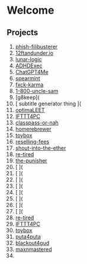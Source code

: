 # Welcome


## Projects


1. [phish-filibusterer](https://github.com/lyndskg/phish-filibusterer)
2. [12ftandunder.io](https://github.com/lyndskg/12ftandunder.io)
3. [lunar-logic](https://github.com/lyndskg/lunar-logic)
4. [ADHDExec](https://github.com/lyndskg/ADHDExec)
5. [ChatGPT4Me](https://github.com/lyndskg/ChatGPT4Me)
6. [spearmint](https://github.com/lyndskg/spearmint)
7. [fxck-karma](https://github.com/lyndskg/fxck-karma)
8. [1-800-uncle-sam](https://github.com/lyndskg/1-800-uncle-sam)
9. [g8keep](
10. [ subtitle generator thing ](
11. [optimaLEET](https://github.com/lyndskg/optimaLEET)
12. [IFTTT4PC](https://github.com/lyndskg/IFTTT4PC)
13. [classpass-or-nah](https://github.com/lyndskg/classpass-or-nah)
14. [homerebrewer](https://github.com/lyndskg/homerebrewer)
15. [toybox](https://github.com/lyndskg/toybox)
16. [reselling-fees](https://github.com/lyndskg/reselling-fees)
17. [shout-into-the-ether](https://github.com/lyndskg/shout-into-the-ether)
18. [re-tired](https://github.com/lyndskg/re-tired)
19. [the-punisher](https://github.com/lyndskg/the-punisher)
20. [ ](
21. [ ](
22. [ ](
23. [ ](
24. [ ](
25. [ ](
26. [ ](
27. [ ](
28. [re-tired](https://github.com/lyndskg/re-tired) 
29. [IFTTT4PC](https://github.com/lyndskg/IFTTT4PC)
30. [toybox](https://github.com/lyndskg/toybox)
32. [puta4puta](https://github.com/lyndskg/puta4puta)
33. [blackout4gud](https://github.com/lyndskg/blackout4gud)
34. [maxnmastered](https://github.com/lyndskg/maxnmastered)
35. 
